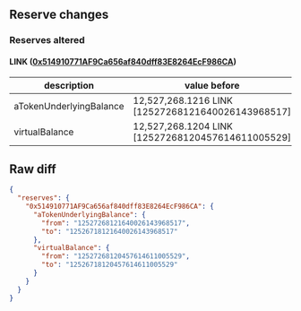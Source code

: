 ## Reserve changes

### Reserves altered

#### LINK ([0x514910771AF9Ca656af840dff83E8264EcF986CA](https://etherscan.io/address/0x514910771AF9Ca656af840dff83E8264EcF986CA))

| description | value before | value after |
| --- | --- | --- |
| aTokenUnderlyingBalance | 12,527,268.1216 LINK [12527268121640026143968517] | 12,526,718.1216 LINK [12526718121640026143968517] |
| virtualBalance | 12,527,268.1204 LINK [12527268120457614611005529] | 12,526,718.1204 LINK [12526718120457614611005529] |


## Raw diff

```json
{
  "reserves": {
    "0x514910771AF9Ca656af840dff83E8264EcF986CA": {
      "aTokenUnderlyingBalance": {
        "from": "12527268121640026143968517",
        "to": "12526718121640026143968517"
      },
      "virtualBalance": {
        "from": "12527268120457614611005529",
        "to": "12526718120457614611005529"
      }
    }
  }
}
```